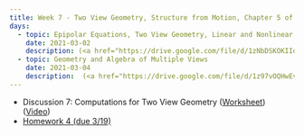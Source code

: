 ```yaml
---
title: Week 7 - Two View Geometry, Structure from Motion, Chapter 5 of MaSKS
days:
  - topic: Epipolar Equations, Two View Geometry, Linear and Nonlinear Two-view geometry
    date: 2021-03-02
    description: (<a href="https://drive.google.com/file/d/1zNbDSKOKIIdlD6CDLgMg-28Qf1BJ4gcw/view?usp=sharing">Slides</a>) (<a href="https://youtu.be/tfqxJOWNdcs">Video</a>) (Scribe Notes) <br /> Reading - MaSKS Ch 5
  - topic: Geometry and Algebra of Multiple Views
    date: 2021-03-04
    description:  (<a href="https://drive.google.com/file/d/1z97vOQHwEvHBKBUI5slXLmdq9EkNmFBu/view?usp=sharing">Slides</a>) (<a href="https://youtu.be/f7YmEpAj_ac">Video</a>) ([Scribe Notes](../assets/scribe/scribe_lec14.pdf)) <br /> Reading - MaSKS Ch 6
---
```


- Discussion 7: Computations for Two View Geometry ([Worksheet](../assets/discussions/EECS_106B_Discussion_7_Practical_Epipolar_Geometry.pdf)) (<a href="https://youtu.be/jtbSLr6z1Q0A">Video</a>)
- [Homework 4 (due 3/19)](../assets/hw/hw4_assignment.pdf)
